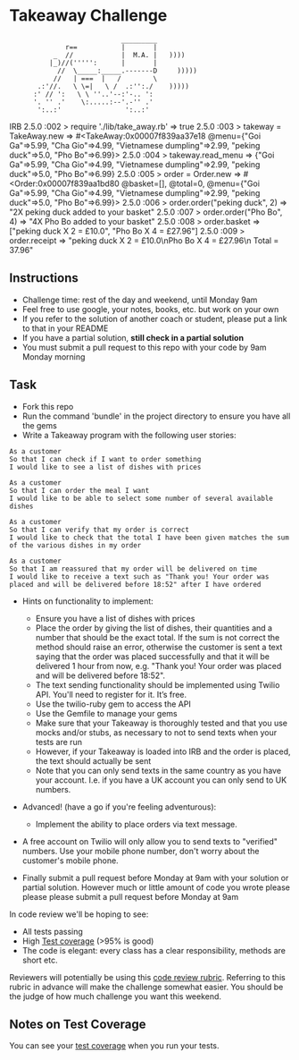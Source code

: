 Takeaway Challenge
==================
```
                            _________
              r==           |       |
           _  //            |  M.A. |   ))))
          |_)//(''''':      |       |
            //  \_____:_____.-------D     )))))
           //   | ===  |   /        \
       .:'//.   \ \=|   \ /  .:'':./    )))))
      :' // ':   \ \ ''..'--:'-.. ':
      '. '' .'    \:.....:--'.-'' .'
       ':..:'                ':..:'

 ```
IRB
 2.5.0 :002 > require './lib/take_away.rb'
 => true
2.5.0 :003 > takeway = TakeAway.new
 => #<TakeAway:0x00007f839aa37e18 @menu={"Goi Ga"=>5.99, "Cha Gio"=>4.99, "Vietnamese dumpling"=>2.99, "peking duck"=>5.0, "Pho Bo"=>6.99}>
2.5.0 :004 > takeway.read_menu
 => {"Goi Ga"=>5.99, "Cha Gio"=>4.99, "Vietnamese dumpling"=>2.99, "peking duck"=>5.0, "Pho Bo"=>6.99}
2.5.0 :005 > order = Order.new
 => #<Order:0x00007f839aa1bd80 @basket=[], @total=0, @menu={"Goi Ga"=>5.99, "Cha Gio"=>4.99, "Vietnamese dumpling"=>2.99, "peking duck"=>5.0, "Pho Bo"=>6.99}>
2.5.0 :006 > order.order("peking duck", 2)
 => "2X peking duck added to your basket"
2.5.0 :007 > order.order("Pho Bo", 4)
 => "4X Pho Bo added to your basket"
2.5.0 :008 > order.basket
 => ["peking duck X 2 = £10.0", "Pho Bo X 4 = £27.96"]
2.5.0 :009 > order.receipt
 => "peking duck X 2 = £10.0\nPho Bo X 4 = £27.96\n Total = 37.96"



Instructions
-------

* Challenge time: rest of the day and weekend, until Monday 9am
* Feel free to use google, your notes, books, etc. but work on your own
* If you refer to the solution of another coach or student, please put a link to that in your README
* If you have a partial solution, **still check in a partial solution**
* You must submit a pull request to this repo with your code by 9am Monday morning

Task
-----

* Fork this repo
* Run the command 'bundle' in the project directory to ensure you have all the gems
* Write a Takeaway program with the following user stories:

```
As a customer
So that I can check if I want to order something
I would like to see a list of dishes with prices

As a customer
So that I can order the meal I want
I would like to be able to select some number of several available dishes

As a customer
So that I can verify that my order is correct
I would like to check that the total I have been given matches the sum of the various dishes in my order

As a customer
So that I am reassured that my order will be delivered on time
I would like to receive a text such as "Thank you! Your order was placed and will be delivered before 18:52" after I have ordered
```

* Hints on functionality to implement:
  * Ensure you have a list of dishes with prices
  * Place the order by giving the list of dishes, their quantities and a number that should be the exact total. If the sum is not correct the method should raise an error, otherwise the customer is sent a text saying that the order was placed successfully and that it will be delivered 1 hour from now, e.g. "Thank you! Your order was placed and will be delivered before 18:52".
  * The text sending functionality should be implemented using Twilio API. You'll need to register for it. It’s free.
  * Use the twilio-ruby gem to access the API
  * Use the Gemfile to manage your gems
  * Make sure that your Takeaway is thoroughly tested and that you use mocks and/or stubs, as necessary to not to send texts when your tests are run
  * However, if your Takeaway is loaded into IRB and the order is placed, the text should actually be sent
  * Note that you can only send texts in the same country as you have your account. I.e. if you have a UK account you can only send to UK numbers.

* Advanced! (have a go if you're feeling adventurous):
  * Implement the ability to place orders via text message.

* A free account on Twilio will only allow you to send texts to "verified" numbers. Use your mobile phone number, don't worry about the customer's mobile phone.
* Finally submit a pull request before Monday at 9am with your solution or partial solution.  However much or little amount of code you wrote please please please submit a pull request before Monday at 9am


In code review we'll be hoping to see:

* All tests passing
* High [Test coverage](https://github.com/makersacademy/course/blob/master/pills/test_coverage.md) (>95% is good)
* The code is elegant: every class has a clear responsibility, methods are short etc.

Reviewers will potentially be using this [code review rubric](docs/review.md).  Referring to this rubric in advance will make the challenge somewhat easier.  You should be the judge of how much challenge you want this weekend.

Notes on Test Coverage
------------------

You can see your [test coverage](https://github.com/makersacademy/course/blob/master/pills/test_coverage.md) when you run your tests.
